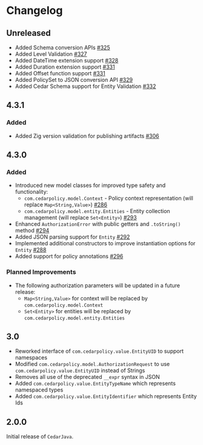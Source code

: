# Changelog

## Unreleased
* Added Schema conversion APIs [#325](https://github.com/cedar-policy/cedar-java/pull/325)
* Added Level Validation [#327](https://github.com/cedar-policy/cedar-java/pull/327)
* Added DateTime extension support [#328](https://github.com/cedar-policy/cedar-java/pull/328)
* Added Duration extension support [#331](https://github.com/cedar-policy/cedar-java/pull/331)
* Added Offset function support [#331](https://github.com/cedar-policy/cedar-java/pull/331)
* Added PolicySet to JSON conversion API [#329](https://github.com/cedar-policy/cedar-java/pull/329)
* Added Cedar Schema support for Entity Validation [#332](https://github.com/cedar-policy/cedar-java/pull/332)

## 4.3.1
### Added
* Added Zig version validation for publishing artifacts [#306](https://github.com/cedar-policy/cedar-java/pull/306)

## 4.3.0
### Added
* Introduced new model classes for improved type safety and functionality:
  * `com.cedarpolicy.model.Context` - Policy context representation (will replace `Map<String,Value>`) [#286](https://github.com/cedar-policy/cedar-java/pull/286)
  * `com.cedarpolicy.model.entity.Entities` - Entity collection management (will replace `Set<Entity>`) [#293](https://github.com/cedar-policy/cedar-java/pull/293)
* Enhanced `AuthorizationError` with public getters and `.toString()` method [#294](https://github.com/cedar-policy/cedar-java/pull/294)
* Added JSON parsing support for `Entity` [#292](https://github.com/cedar-policy/cedar-java/pull/292)
* Implemented additional constructors to improve instantiation options for `Entity` [#288](https://github.com/cedar-policy/cedar-java/pull/288)
* Added support for policy annotations [#296](https://github.com/cedar-policy/cedar-java/pull/296)

### Planned Improvements
* The following authorization parameters will be updated in a future release:
  * `Map<String,Value>` for context will be replaced by `com.cedarpolicy.model.Context`
  * `Set<Entity>` for entities will be replaced by `com.cedarpolicy.model.entity.Entities`

## 3.0

* Reworked interface of `com.cedarpolicy.value.EntityUID` to support namespaces
* Modified `com.cedarpolicy.model.AuthorizationRequest` to use `com.cedarpolicy.value.EntityUID` instead of Strings
* Removes all use of the deprecated `__expr` syntax in JSON
* Added `com.cedarpolicy.value.EntityTypeName` which represents namespaced types
* Added `com.cedarpolicy.value.EntityIdentifier` which represents Entity Ids

## 2.0.0

Initial release of `CedarJava`.

